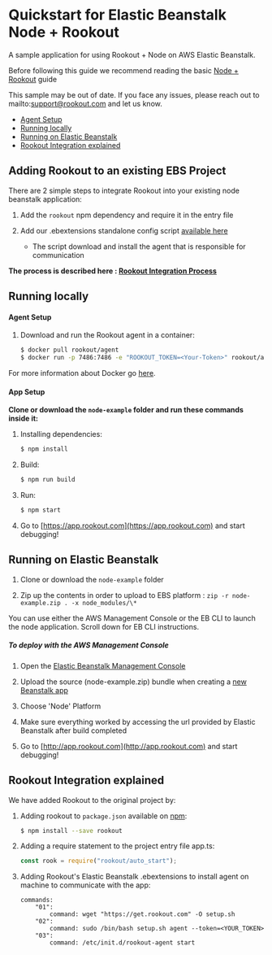 # Quickstart for Elastic Beanstalk Node + Rookout

A sample application for using Rookout + Node on AWS Elastic Beanstalk.

Before following this guide we recommend reading the basic [Node + Rookout] guide

This sample may be out of date. If you face any issues, please reach out to mailto:support@rookout.com and let us know.

* [Agent Setup](#agent-setup)
* [Running locally](#running-locally)
* [Running on Elastic Beanstalk](#running-on-elastic-beanstalk)
* [Rookout Integration explained](#rookout-integration-explained)

## Adding Rookout to an existing EBS Project

There are 2 simple steps to integrate Rookout into your existing node beanstalk application:

1. Add the `rookout` npm dependency and require it in the entry file

2. Add our .ebextensions standalone config script [available here](.ebextensions)
    * The script download and install the agent that is responsible for communication

__The process is described here : [Rookout Integration Process](#rookout-integration-process)__



## Running locally

#### Agent Setup


1. Download and run the Rookout agent in a container:  
    
    ```bash
    $ docker pull rookout/agent
    $ docker run -p 7486:7486 -e "ROOKOUT_TOKEN=<Your-Token>" rookout/agent
    ```

For more information about Docker go [here](https://www.docker.com/).

#### App Setup

**Clone or download the `node-example` folder and run these commands inside it:**


1. Installing dependencies:
    ```bash
    $ npm install
    ```

1. Build:
    ```bash
    $ npm run build
    ```

1. Run:
    ```bash
    $ npm start
    ```

1. Go to [https://app.rookout.com](https://app.rookout.com) and start debugging! 


## Running on Elastic Beanstalk

1. Clone or download the `node-example` folder

1. Zip up the contents in order to upload to EBS platform :
`zip -r node-example.zip . -x node_modules/\*`

You can use either the AWS Management Console or the EB CLI to launch the node application. Scroll down for EB CLI instructions.

##### To deploy with the AWS Management Console
1. Open the [Elastic Beanstalk Management Console](https://console.aws.amazon.com/elasticbeanstalk/home)

1. Upload the source (node-example.zip) bundle when creating a [new Beanstalk app](https://console.aws.amazon.com/elasticbeanstalk/home#/gettingStarted)

1. Choose 'Node' Platform

1. Make sure everything worked by accessing the url provided by Elastic Beanstalk after build completed

1. Go to [http://app.rookout.com](http://app.rookout.com) and start debugging!


## Rookout Integration explained


We have added Rookout to the original project by:
1. Adding rookout to `package.json` available on [npm]:
    ```bash
    $ npm install --save rookout
    ```

1. Adding a require statement to the project entry file app.ts:
    ```js
    const rook = require("rookout/auto_start");
    ```

1. Adding Rookout's Elastic Beanstalk .ebextensions to install agent on machine to communicate with the app:
   ```
   commands: 
       "01": 
           command: wget "https://get.rookout.com" -O setup.sh
       "02": 
           command: sudo /bin/bash setup.sh agent --token=<YOUR_TOKEN>
       "03": 
           command: /etc/init.d/rookout-agent start
   ```

[Node + Rookout]: https://docs.rookout.com/docs/rooks-setup.html
[npm]: https://www.npmjs.com/package/rookout


